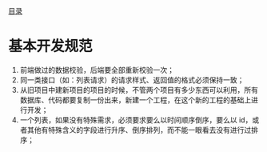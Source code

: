 [目录](./)
# 基本开发规范

1. 前端做过的数据校验，后端要全部重新校验一次；
2. 同一类接口（如：列表请求）的请求样式、返回值的格式必须保持一致；
3. 从旧项目中建新项目的项目的时候，不管两个项目有多少东西可以利用，所有数据库、代码都要复制一份出来，新建一个工程，在这个新的工程的基础上进行开发；
4. 一个列表，如果没有特殊需求，必须要求要么以时间顺序倒序，要么以 id，或者其他有特殊含义的字段进行升序、倒序排列，而不能一眼看去没有进行过排序；